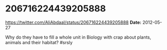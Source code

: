 # 206716224439205888
https://twitter.com/AliAbdaal/status/206716224439205888
**Date:** 2012-05-27

Why do they have to fill a whole unit in Biology with crap about plants, animals and their habitat? #srsly
